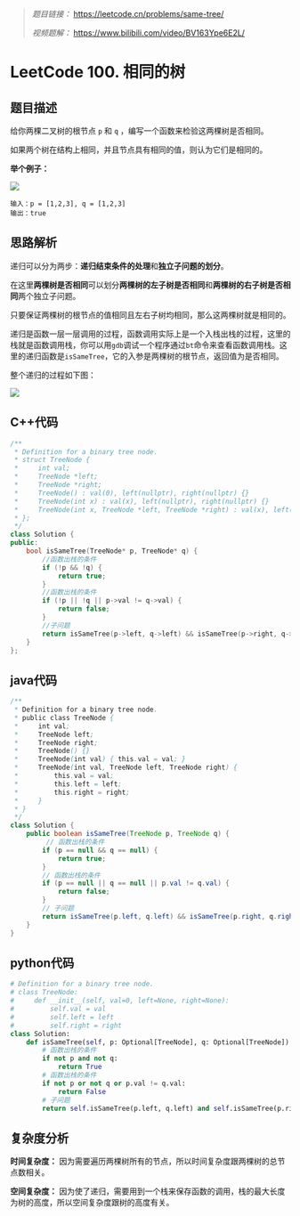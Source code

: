 > *题目链接：* https://leetcode.cn/problems/same-tree/
>
> *视频题解：* https://www.bilibili.com/video/BV163Ype6E2L/

# LeetCode 100. 相同的树

## 题目描述

给你两棵二叉树的根节点 `p` 和 `q` ，编写一个函数来检验这两棵树是否相同。

如果两个树在结构上相同，并且节点具有相同的值，则认为它们是相同的。

**举个例子：**

![](https://gitee.com/ldtech007/picture/raw/master/pic/lc-0100-01.png)

```
输入：p = [1,2,3], q = [1,2,3]
输出：true
```

## 思路解析

递归可以分为两步：**递归结束条件的处理**和**独立子问题的划分**。

在这里**两棵树是否相同**可以划分**两棵树的左子树是否相同**和**两棵树的右子树是否相同**两个独立子问题。

只要保证两棵树的根节点的值相同且左右子树均相同，那么这两棵树就是相同的。

递归是函数一层一层调用的过程，函数调用实际上是一个入栈出栈的过程，这里的栈就是函数调用栈，你可以用`gdb`调试一个程序通过`bt`命令来查看函数调用栈。这里的递归函数是`isSameTree`，它的入参是两棵树的根节点，返回值为是否相同。

整个递归的过程如下图：

![](https://gitee.com/ldtech007/picture/raw/master/pic/lc-0100-02.png)

## C++代码

```cpp
/**
 * Definition for a binary tree node.
 * struct TreeNode {
 *     int val;
 *     TreeNode *left;
 *     TreeNode *right;
 *     TreeNode() : val(0), left(nullptr), right(nullptr) {}
 *     TreeNode(int x) : val(x), left(nullptr), right(nullptr) {}
 *     TreeNode(int x, TreeNode *left, TreeNode *right) : val(x), left(left), right(right) {}
 * };
 */
class Solution {
public:
    bool isSameTree(TreeNode* p, TreeNode* q) {
        //函数出栈的条件
        if (!p && !q) {
            return true;
        }
        //函数出栈的条件
        if (!p || !q || p->val != q->val) {
            return false;
        }
        //子问题
        return isSameTree(p->left, q->left) && isSameTree(p->right, q->right);
    }
};
```

## java代码

```java
/**
 * Definition for a binary tree node.
 * public class TreeNode {
 *     int val;
 *     TreeNode left;
 *     TreeNode right;
 *     TreeNode() {}
 *     TreeNode(int val) { this.val = val; }
 *     TreeNode(int val, TreeNode left, TreeNode right) {
 *         this.val = val;
 *         this.left = left;
 *         this.right = right;
 *     }
 * }
 */
class Solution {
    public boolean isSameTree(TreeNode p, TreeNode q) {
         // 函数出栈的条件
        if (p == null && q == null) {
            return true;
        }
        // 函数出栈的条件
        if (p == null || q == null || p.val != q.val) {
            return false;
        }
        // 子问题
        return isSameTree(p.left, q.left) && isSameTree(p.right, q.right);
    }
}
```

## python代码

```python
# Definition for a binary tree node.
# class TreeNode:
#     def __init__(self, val=0, left=None, right=None):
#         self.val = val
#         self.left = left
#         self.right = right
class Solution:
    def isSameTree(self, p: Optional[TreeNode], q: Optional[TreeNode]) -> bool:
        # 函数出栈的条件
        if not p and not q:
            return True
        # 函数出栈的条件
        if not p or not q or p.val != q.val:
            return False
        # 子问题
        return self.isSameTree(p.left, q.left) and self.isSameTree(p.right, q.right)
```

## 复杂度分析

**时间复杂度：**  因为需要遍历两棵树所有的节点，所以时间复杂度跟两棵树的总节点数相关。

**空间复杂度：** 因为使了递归，需要用到一个栈来保存函数的调用，栈的最大长度为树的高度，所以空间复杂度跟树的高度有关。
